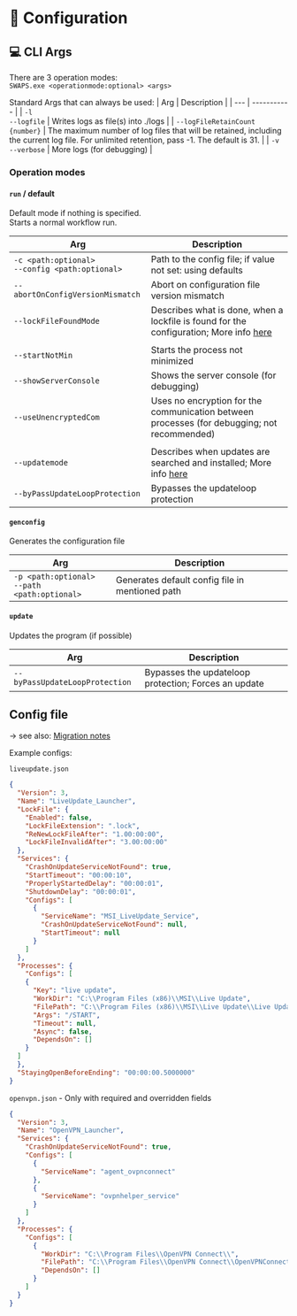 # :wrench: Configuration 
## :computer: CLI Args

There are 3 operation modes:<br>
``SWAPS.exe <operationmode:optional> <args>``

Standard Args that can always be used:
| Arg | Description |
| --- | ----------- | 
| ``-l``<br>``--logfile`` | Writes logs as file(s) into ./logs |
| ``--logFileRetainCount {number}`` | The maximum number of log files that will be retained, including the current log file. For unlimited retention, pass -1. The default is 31. |
| ``-v``<br>``--verbose`` | More logs (for debugging) |

### Operation modes
#### ``run`` / default
Default mode if nothing is specified.<br>
Starts a normal workflow run.

| Arg | Description |
| --- | ----------- | 
| ``-c <path:optional>``<br>``--config <path:optional>`` | Path to the config file; if value not set: using defaults |
| ``--abortOnConfigVersionMismatch`` | Abort on configuration file version mismatch |
| ``--lockFileFoundMode`` | Describes what is done, when a lockfile is found for the configuration; More info [here](Lockfile.md) |
| | |
| ``--startNotMin`` | Starts the process not minimized |
| ``--showServerConsole`` | Shows the server console (for debugging) |
| ``--useUnencryptedCom`` | Uses no encryption for the communication between processes (for debugging; not recommended) |
| | |
| ``--updatemode`` | Describes when updates are searched and installed; More info [here](Updates.md) |
| ``--byPassUpdateLoopProtection`` | Bypasses the updateloop protection |

#### ``genconfig``
Generates the configuration file

| Arg | Description |
| --- | ----------- | 
| ``-p <path:optional>``<br>``--path <path:optional>`` | Generates default config file in mentioned path  |

#### ``update``
Updates the program (if possible)

| Arg | Description |
| --- | ----------- | 
| ``--byPassUpdateLoopProtection`` | Bypasses the updateloop protection; Forces an update |

## Config file
→ see also: [Migration notes](ConfigurationMigration.md)

Example configs:

``liveupdate.json``
```JSON
{
  "Version": 3,
  "Name": "LiveUpdate_Launcher",
  "LockFile": {
    "Enabled": false,
    "LockFileExtension": ".lock",
    "ReNewLockFileAfter": "1.00:00:00",
    "LockFileInvalidAfter": "3.00:00:00"
  },
  "Services": {
    "CrashOnUpdateServiceNotFound": true,
    "StartTimeout": "00:00:10",
    "ProperlyStartedDelay": "00:00:01",
    "ShutdownDelay": "00:00:01",
    "Configs": [
      {
        "ServiceName": "MSI_LiveUpdate_Service",
        "CrashOnUpdateServiceNotFound": null,
        "StartTimeout": null
      }
    ]
  },
  "Processes": {
    "Configs": [
    {
      "Key": "live update",
      "WorkDir": "C:\\Program Files (x86)\\MSI\\Live Update",
      "FilePath": "C:\\Program Files (x86)\\MSI\\Live Update\\Live Update.exe",
      "Args": "/START",
      "Timeout": null,
      "Async": false,
      "DependsOn": []
    }
  ]
  },
  "StayingOpenBeforeEnding": "00:00:00.5000000"
}
```

``openvpn.json`` - Only with required and overridden  fields
```JSON
{
  "Version": 3,
  "Name": "OpenVPN_Launcher",
  "Services": {
    "CrashOnUpdateServiceNotFound": true,
    "Configs": [
      {
        "ServiceName": "agent_ovpnconnect"
      },
      {
        "ServiceName": "ovpnhelper_service"
      }
    ]
  },
  "Processes": {
    "Configs": [
      {
        "WorkDir": "C:\\Program Files\\OpenVPN Connect\\",
        "FilePath": "C:\\Program Files\\OpenVPN Connect\\OpenVPNConnect.exe",
        "DependsOn": []
      }
    ]
  }
}
```